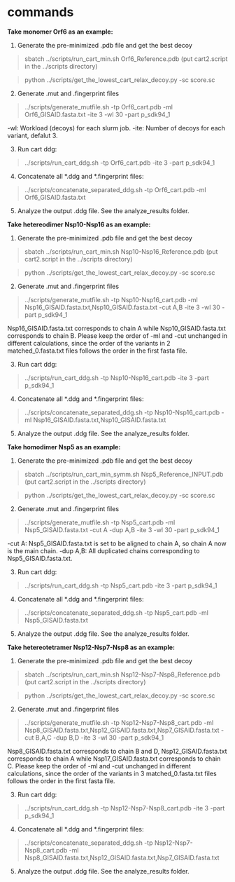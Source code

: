 # commands

**Take monomer Orf6 as an example:**
1) Generate the pre-minimized .pdb file and get the best decoy
> sbatch ../scripts/run_cart_min.sh Orf6_Reference.pdb (put cart2.script in the ../scripts directory)

> python ../scripts/get_the_lowest_cart_relax_decoy.py -sc score.sc

2) Generate .mut and .fingerprint files
> ../scripts/generate_mutfile.sh -tp Orf6_cart.pdb -ml Orf6_GISAID.fasta.txt -ite 3 -wl 30 -part p_sdk94_1

-wl: Workload (decoys) for each slurm job.
-ite: Number of decoys for each variant, defalut 3.

3) Run cart ddg:
> ../scripts/run_cart_ddg.sh -tp Orf6_cart.pdb -ite 3 -part p_sdk94_1

4) Concatenate all *.ddg and *.fingerprint files:
> ../scripts/concatenate_separated_ddg.sh -tp Orf6_cart.pdb -ml Orf6_GISAID.fasta.txt

5) Analyze the output .ddg file. See the analyze_results folder.

**Take hetereodimer Nsp10-Nsp16 as an example:**
1) Generate the pre-minimized .pdb file and get the best decoy
> sbatch ../scripts/run_cart_min.sh Nsp10-Nsp16_Reference.pdb (put cart2.script in the ../scripts directory)

> python ../scripts/get_the_lowest_cart_relax_decoy.py -sc score.sc

2) Generate .mut and .fingerprint files
> ../scripts/generate_mutfile.sh -tp Nsp10-Nsp16_cart.pdb -ml Nsp16_GISAID.fasta.txt,Nsp10_GISAID.fasta.txt -cut A,B -ite 3 -wl 30 -part p_sdk94_1

Nsp16_GISAID.fasta.txt corresponds to chain A while Nsp10_GISAID.fasta.txt corresponds to chain B.
Please keep the order of -ml and -cut unchanged in different calculations, 
since the order of the variants in 2 matched_0.fasta.txt files follows the order in the first fasta file.

3) Run cart ddg:
> ../scripts/run_cart_ddg.sh -tp Nsp10-Nsp16_cart.pdb -ite 3 -part p_sdk94_1

4) Concatenate all *.ddg and *.fingerprint files:
> ../scripts/concatenate_separated_ddg.sh -tp Nsp10-Nsp16_cart.pdb -ml Nsp16_GISAID.fasta.txt,Nsp10_GISAID.fasta.txt

5) Analyze the output .ddg file. See the analyze_results folder.

**Take homodimer Nsp5 as an example:**
1) Generate the pre-minimized .pdb file and get the best decoy
> sbatch ../scripts/run_cart_min_symm.sh Nsp5_Reference_INPUT.pdb (put cart2.script in the ../scripts directory)

> python ../scripts/get_the_lowest_cart_relax_decoy.py -sc score.sc

2) Generate .mut and .fingerprint files
> ../scripts/generate_mutfile.sh -tp Nsp5_cart.pdb -ml Nsp5_GISAID.fasta.txt -cut A -dup A,B -ite 3 -wl 30 -part p_sdk94_1

-cut A: Nsp5_GISAID.fasta.txt is set to be aligned to chain A, so chain A now is the main chain.
-dup A,B: All duplicated chains corresponding to Nsp5_GISAID.fasta.txt.

3) Run cart ddg:
> ../scripts/run_cart_ddg.sh -tp Nsp5_cart.pdb -ite 3 -part p_sdk94_1

4) Concatenate all *.ddg and *.fingerprint files:
> ../scripts/concatenate_separated_ddg.sh -tp Nsp5_cart.pdb -ml Nsp5_GISAID.fasta.txt

5) Analyze the output .ddg file. See the analyze_results folder.

**Take hetereotetramer Nsp12-Nsp7-Nsp8 as an example:**
1) Generate the pre-minimized .pdb file and get the best decoy
> sbatch ../scripts/run_cart_min.sh Nsp12-Nsp7-Nsp8_Reference.pdb (put cart2.script in the ../scripts directory)

> python ../scripts/get_the_lowest_cart_relax_decoy.py -sc score.sc

2) Generate .mut and .fingerprint files
> ../scripts/generate_mutfile.sh -tp Nsp12-Nsp7-Nsp8_cart.pdb -ml Nsp8_GISAID.fasta.txt,Nsp12_GISAID.fasta.txt,Nsp7_GISAID.fasta.txt -cut B,A,C -dup B,D -ite 3 -wl 30 -part p_sdk94_1

Nsp8_GISAID.fasta.txt corresponds to chain B and D, Nsp12_GISAID.fasta.txt corresponds to chain A while Nsp17_GISAID.fasta.txt corresponds to chain C.
Please keep the order of -ml and -cut unchanged in different calculations, 
since the order of the variants in 3 matched_0.fasta.txt files follows the order in the first fasta file.

3) Run cart ddg:
> ../scripts/run_cart_ddg.sh -tp Nsp12-Nsp7-Nsp8_cart.pdb -ite 3 -part p_sdk94_1

4) Concatenate all *.ddg and *.fingerprint files:
> ../scripts/concatenate_separated_ddg.sh -tp Nsp12-Nsp7-Nsp8_cart.pdb -ml Nsp8_GISAID.fasta.txt,Nsp12_GISAID.fasta.txt,Nsp7_GISAID.fasta.txt

5) Analyze the output .ddg file. See the analyze_results folder.
